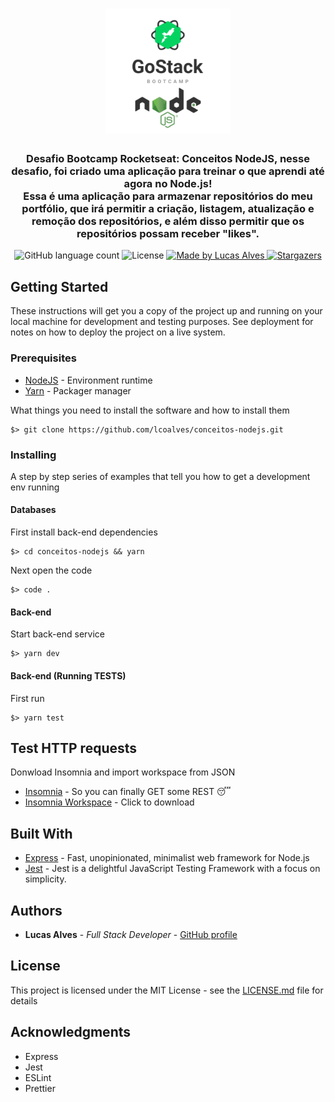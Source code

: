 <h1 align="center">
  <img alt="Conceitos NodeJS" title="Conceitos NodeJS" src=".github/gostack-node.png" width="200px" />
</h1>

<h3 align="center">
  Desafio Bootcamp Rocketseat: Conceitos NodeJS, nesse desafio, foi criado uma aplicação para treinar o que aprendi até agora no Node.js!
  <br>
  Essa é uma aplicação para armazenar repositórios do meu portfólio, que irá permitir a criação, listagem, atualização e remoção dos repositórios, e além disso permitir que os repositórios possam receber "likes".
</h3>

<!-- <p align="center">See in action: <a href="#">click here</a></p> -->

<p align="center">
  <img alt="GitHub language count" src="https://img.shields.io/github/languages/count/lcoalves/conceitos-nodejs?color=%2304D361">

  <img alt="License" src="https://img.shields.io/badge/license-MIT-%2304D361">

  <a href="https://github.com/lcoalves">
    <img alt="Made by Lucas Alves" src="https://img.shields.io/badge/made%20by-Lucas%20Alves-%2304D361">
  </a>

  <a href="https://github.com/lcoalves/conceitos-nodejs/stargazers">
    <img alt="Stargazers" src="https://img.shields.io/github/stars/lcoalves/conceitos-nodejs?style=social">
  </a>
</p>

## Getting Started

These instructions will get you a copy of the project up and running on your local machine for development and testing purposes. See deployment for notes on how to deploy the project on a live system.

### Prerequisites
- [NodeJS](https://nodejs.org/en/) - Environment runtime
- [Yarn](https://yarnpkg.com/getting-started/install) - Packager manager

What things you need to install the software and how to install them

```
$> git clone https://github.com/lcoalves/conceitos-nodejs.git
```

### Installing

A step by step series of examples that tell you how to get a development env running

#### Databases
First install back-end dependencies
```
$> cd conceitos-nodejs && yarn
```
Next open the code
```
$> code .
```

#### Back-end
Start back-end service
```
$> yarn dev
```

#### Back-end (Running TESTS)
First run
```
$> yarn test
```

## Test HTTP requests
Donwload Insomnia and import workspace from JSON
* [Insomnia](https://insomnia.rest/download/) - So you can finally GET some REST 😴
* [Insomnia Workspace](https://github.com/lcoalves/conceitos-nodejs/blob/master/.github/Insomnia_Bootcamp_Conceitos_Node.json) - Click to download


## Built With

* [Express](https://expressjs.com/pt-br/starter/installing.html) - Fast, unopinionated, minimalist web framework for Node.js
* [Jest](https://jestjs.io/docs/en/getting-started) - Jest is a delightful JavaScript Testing Framework with a focus on simplicity.

## Authors

* **Lucas Alves** - *Full Stack Developer* - [GitHub profile](https://github.com/lcoalves)

## License

This project is licensed under the MIT License - see the [LICENSE.md](https://github.com/lcoalves/conceitos-nodejs/blob/master/LICENSE) file for details

## Acknowledgments

* Express
* Jest
* ESLint
* Prettier
